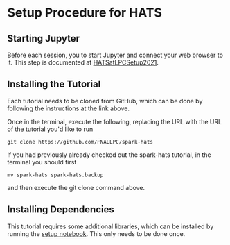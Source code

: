 Setup Procedure for HATS
========================


Starting Jupyter
----------------

Before each session, you to start Jupyter and connect your web browser to it.
This step is documented at [HATSatLPCSetup2021](https://twiki.cern.ch/twiki/bin/view/CMS/HATSatLPCSetup2021).

Installing the Tutorial
-----------------------

Each tutorial needs to be cloned from GitHub, which can be done by following the instructions at the link above.

Once in the terminal, execute the following, replacing the URL with the URL
of the tutorial you'd like to run

```
git clone https://github.com/FNALLPC/spark-hats
```

If you had previously already checked out the spark-hats tutorial, in the terminal you should first

```
mv spark-hats spark-hats.backup
```
and then execute the git clone command above.

Installing Dependencies
-----------------------

This tutorial requires some additional libraries, which can be installed by
running the [setup notebook](setup-libraries.ipynb). This only needs to be
done once.
